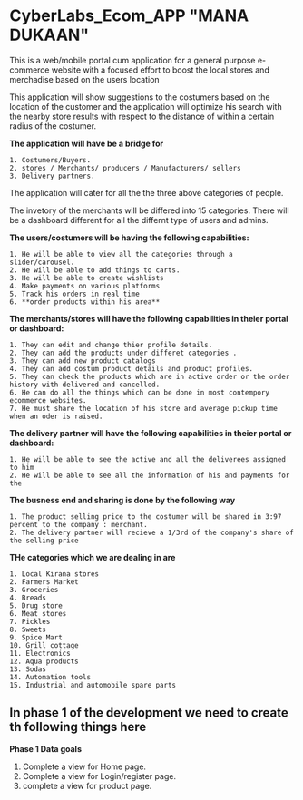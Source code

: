 # CyberLabs_Ecom_APP "MANA DUKAAN"

This is a web/mobile portal cum application for a general purpose e-commerce website with a focused effort to boost the local stores and merchadise based on the users location

This application will show suggestions to the costumers based on the location of the customer and the application will optimize his search with the nearby store results with respect to the distance of within a certain radius of the costumer. 

**The application will have be a bridge for**

    1. Costumers/Buyers. 
    2. stores / Merchants/ producers / Manufacturers/ sellers 
    3. Delivery partners. 

The application will cater for all the the three above categories of people. 

The invetory of the merchants will be differed into 15 categories. 
There will be a dashboard different for all the differnt type of users and admins.

**The users/costumers will be having the following capabilities:**

    1. He will be able to view all the categories through a slider/carousel. 
    2. He will be able to add things to carts.
    3. He will be able to create wishlists
    4. Make payments on various platforms
    5. Track his orders in real time
    6. **order products within his area** 

**The merchants/stores will have the following capabilities in theier portal or dashboard:** 

    1. They can edit and change thier profile details. 
    2. They can add the products under differet categories .
    3. They can add new product catalogs
    4. They can add costum product details and product profiles. 
    5. They can check the products which are in active order or the order history with delivered and cancelled. 
    6. He can do all the things which can be done in most contempory ecommerce websites. 
    7. He must share the location of his store and average pickup time when an oder is raised. 

**The delivery partner will have the following capabilities in theier portal or dashboard:** 

    1. He will be able to see the active and all the deliverees assigned to him
    2. He will be able to see all the information of his and payments for the 
    
**The busness end and sharing is done by the following way** 

    1. The product selling price to the costumer will be shared in 3:97 percent to the company : merchant. 
    2. The delivery partner will recieve a 1/3rd of the company's share of the selling price

**THe categories which we are dealing in are**
    
    1. Local Kirana stores
    2. Farmers Market
    3. Groceries
    4. Breads
    5. Drug store 
    6. Meat stores
    7. Pickles 
    8. Sweets
    9. Spice Mart
    10. Grill cottage
    11. Electronics
    12. Aqua products
    13. Sodas
    14. Automation tools
    15. Industrial and automobile spare parts

## In phase 1 of the development we need to create th following things here

   **Phase 1 Data goals**
   1. Complete a view for Home page.
   2. Complete a view for Login/register page.
   3. complete a view for product page.
   



